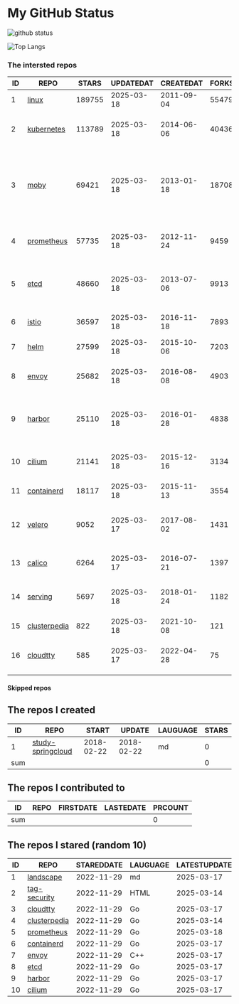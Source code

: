 # My GitHub Status

<img src="https://github-readme-stats-1.yihong0618.vercel.app/api?username=daoqingniu&show_icons=true&&&hide_title=true&count_private=true" alt="github status" />

![Top Langs](https://github-readme-stats-1.yihong0618.vercel.app/api/top-langs/?username=daoqingniu&layout=compact)

<!--START_SECTION:github_repos-->
### The intersted repos
| ID |                              REPO                               | STARS  | UPDATEDAT  | CREATEDAT  | FORKSCOUNT |                                                DESCRIPTIONS                                                |
|----|-----------------------------------------------------------------|--------|------------|------------|------------|------------------------------------------------------------------------------------------------------------|
|  1 | [linux](https://github.com/torvalds/linux)                      | 189755 | 2025-03-18 | 2011-09-04 |      55479 | Linux kernel source tree                                                                                   |
|  2 | [kubernetes](https://github.com/kubernetes/kubernetes)          | 113789 | 2025-03-18 | 2014-06-06 |      40436 | Production-Grade Container Scheduling and Management                                                       |
|  3 | [moby](https://github.com/moby/moby)                            |  69421 | 2025-03-18 | 2013-01-18 |      18708 | The Moby Project - a collaborative project for the container ecosystem to assemble container-based systems |
|  4 | [prometheus](https://github.com/prometheus/prometheus)          |  57735 | 2025-03-18 | 2012-11-24 |       9459 | The Prometheus monitoring system and time series database.                                                 |
|  5 | [etcd](https://github.com/etcd-io/etcd)                         |  48660 | 2025-03-18 | 2013-07-06 |       9913 | Distributed reliable key-value store for the most critical data of a distributed system                    |
|  6 | [istio](https://github.com/istio/istio)                         |  36597 | 2025-03-18 | 2016-11-18 |       7893 | Connect, secure, control, and observe services.                                                            |
|  7 | [helm](https://github.com/helm/helm)                            |  27599 | 2025-03-18 | 2015-10-06 |       7203 | The Kubernetes Package Manager                                                                             |
|  8 | [envoy](https://github.com/envoyproxy/envoy)                    |  25682 | 2025-03-18 | 2016-08-08 |       4903 | Cloud-native high-performance edge/middle/service proxy                                                    |
|  9 | [harbor](https://github.com/goharbor/harbor)                    |  25110 | 2025-03-18 | 2016-01-28 |       4838 | An open source trusted cloud native registry project that stores, signs, and scans content.                |
| 10 | [cilium](https://github.com/cilium/cilium)                      |  21141 | 2025-03-18 | 2015-12-16 |       3134 | eBPF-based Networking, Security, and Observability                                                         |
| 11 | [containerd](https://github.com/containerd/containerd)          |  18117 | 2025-03-18 | 2015-11-13 |       3554 | An open and reliable container runtime                                                                     |
| 12 | [velero](https://github.com/vmware-tanzu/velero)                |   9052 | 2025-03-17 | 2017-08-02 |       1431 | Backup and migrate Kubernetes applications and their persistent volumes                                    |
| 13 | [calico](https://github.com/projectcalico/calico)               |   6264 | 2025-03-17 | 2016-07-21 |       1397 | Cloud native networking and network security                                                               |
| 14 | [serving](https://github.com/knative/serving)                   |   5697 | 2025-03-18 | 2018-01-24 |       1182 | Kubernetes-based, scale-to-zero, request-driven compute                                                    |
| 15 | [clusterpedia](https://github.com/clusterpedia-io/clusterpedia) |    822 | 2025-03-18 | 2021-10-08 |        121 | The Encyclopedia of Kubernetes clusters                                                                    |
| 16 | [cloudtty](https://github.com/cloudtty/cloudtty)                |    585 | 2025-03-17 | 2022-04-28 |         75 | A Friendly Kubernetes CloudShell (Web Terminal) !                                                          |



#### Skipped repos
<!--END_SECTION:github_repos-->

<!--START_SECTION:my_github-->
## The repos I created
| ID  |                                 REPO                                 |   START    |   UPDATE   | LAUGUAGE | STARS |
|-----|----------------------------------------------------------------------|------------|------------|----------|-------|
|   1 | [study-springcloud](https://github.com/daoqingniu/study-springcloud) | 2018-02-22 | 2018-02-22 | md       |     0 |
| sum |                                                                      |            |            |          |     0 |

## The repos I contributed to
| ID  | REPO | FIRSTDATE | LASTEDATE | PRCOUNT |
|-----|------|-----------|-----------|---------|
| sum |      |           |           |       0 |

## The repos I stared (random 10)
| ID |                              REPO                               | STAREDDATE | LAUGUAGE | LATESTUPDATE |
|----|-----------------------------------------------------------------|------------|----------|--------------|
|  1 | [landscape](https://github.com/cncf/landscape)                  | 2022-11-29 | md       | 2025-03-17   |
|  2 | [tag-security](https://github.com/cncf/tag-security)            | 2022-11-29 | HTML     | 2025-03-14   |
|  3 | [cloudtty](https://github.com/cloudtty/cloudtty)                | 2022-11-29 | Go       | 2025-03-17   |
|  4 | [clusterpedia](https://github.com/clusterpedia-io/clusterpedia) | 2022-11-29 | Go       | 2025-03-14   |
|  5 | [prometheus](https://github.com/prometheus/prometheus)          | 2022-11-29 | Go       | 2025-03-18   |
|  6 | [containerd](https://github.com/containerd/containerd)          | 2022-11-29 | Go       | 2025-03-17   |
|  7 | [envoy](https://github.com/envoyproxy/envoy)                    | 2022-11-29 | C++      | 2025-03-17   |
|  8 | [etcd](https://github.com/etcd-io/etcd)                         | 2022-11-29 | Go       | 2025-03-17   |
|  9 | [harbor](https://github.com/goharbor/harbor)                    | 2022-11-29 | Go       | 2025-03-17   |
| 10 | [cilium](https://github.com/cilium/cilium)                      | 2022-11-29 | Go       | 2025-03-17   |

<!--END_SECTION:my_github-->
